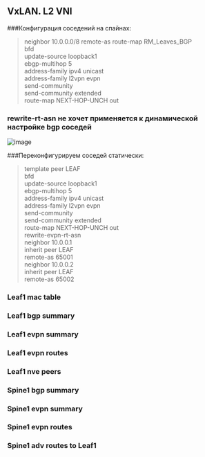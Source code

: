 ## VxLAN. L2 VNI


###Конфигурация соседений на спайнах:
> neighbor 10.0.0.0/8 remote-as route-map RM_Leaves_BGP  
    bfd  
    update-source loopback1  
    ebgp-multihop 5  
    address-family ipv4 unicast  
    address-family l2vpn evpn  
      send-community  
      send-community extended  
      route-map NEXT-HOP-UNCH out  

### rewrite-rt-asn не хочет применяется к динамической настройке bgp соседей
![image](https://github.com/user-attachments/assets/f4fc50a3-fcfc-4599-8916-9f32e4f8667d)

###Переконфигурируем соседей статически:
> template peer LEAF  
    bfd  
    update-source loopback1  
    ebgp-multihop 5  
    address-family ipv4 unicast  
    address-family l2vpn evpn  
      send-community  
      send-community extended  
      route-map NEXT-HOP-UNCH out  
      rewrite-evpn-rt-asn  
  neighbor 10.0.0.1  
    inherit peer LEAF  
    remote-as 65001  
  neighbor 10.0.0.2  
    inherit peer LEAF  
    remote-as 65002  


### Leaf1 mac table


### Leaf1 bgp summary


### Leaf1 evpn summary


### Leaf1 evpn routes


### Leaf1 nve peers


### Spine1 bgp summary


### Spine1 evpn summary


### Spine1 evpn routes


### Spine1 adv routes to Leaf1

